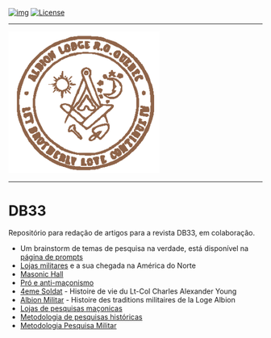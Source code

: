 <!-- ENTETE -->
[![img](https://img.shields.io/badge/Cycle%20de%20Vie-Édition-339999)](https://franc-maconnerie.ca)
[![License](https://img.shields.io/badge/Licence-MIT-blue)](LICENSE)

---

<div>
    <a target="_blank" href="https://franc-maconnerie.ca">
      <img src="images/logo.png" alt="Julio Torres Freemasonry" width="300"/>
    </a>
</div>

--- 

<!-- FIN ENTETE -->

# DB33
Repositório para redação de artigos para a revista DB33, em colaboração.

- Um brainstorm de temas de pesquisa na verdade, está disponível na [página de prompts](./prompts.md)
- [Lojas militares](./lojasMilitares.md) e a sua chegada na América do Norte
- [Masonic Hall](./masonicHall.md)
- [Pró e anti-maçonismo](./antiMaconismo.md)
- [4eme Soldat](./4emeSoldat.md) - Histoire de vie du Lt-Col Charles Alexander Young
- [Albion Militar](./albionMilitar.md) - Histoire des traditions militaires de la Loge Albion
- [Lojas de pesquisas maçonicas](./lojasPesquisasMaconicas.md)
- [Metodologia de pesquisas históricas](./metodologiaPesquisa.md)
- [Metodologia Pesquisa Militar](./militaryResearch.md)
